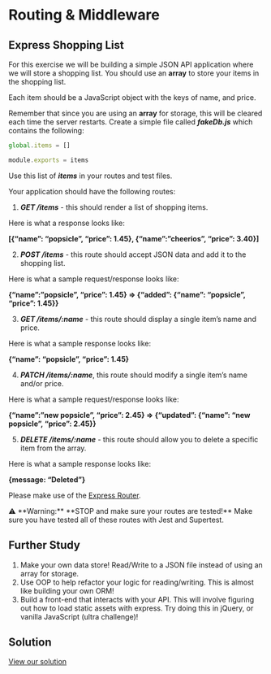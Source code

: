 # Routing & Middleware

## **Express Shopping List**

For this exercise we will be building a simple JSON API application where we will store a shopping list. You should use an **array** to store your items in the shopping list.

Each item should be a JavaScript object with the keys of name, and price.

Remember that since you are using an **array** for storage, this will be cleared each time the server restarts. Create a simple file called ***fakeDb.js*** which contains the following:

```jsx
global.items = []

module.exports = items
```

Use this list of ***items*** in your routes and test files.

Your application should have the following routes:

1. ***GET /items*** - this should render a list of shopping items.

Here is what a response looks like:

**[{“name”: “popsicle”, “price”: 1.45}, {“name”:”cheerios”, “price”: 3.40}]**

2. ***POST /items*** - this route should accept JSON data and add it to the shopping list.

Here is what a sample request/response looks like:

**{“name”:”popsicle”, “price”: 1.45} => {“added”: {“name”: “popsicle”, “price”: 1.45}}**

3. ***GET /items/:name*** - this route should display a single item’s name and price.

Here is what a sample response looks like:

**{“name”: “popsicle”, “price”: 1.45}**

4. ***PATCH /items/:name***, this route should modify a single item’s name and/or price.

Here is what a sample request/response looks like:

**{“name”:”new popsicle”, “price”: 2.45} => {“updated”: {“name”: “new popsicle”, “price”: 2.45}}**

5. ***DELETE /items/:name*** - this route should allow you to delete a specific item from the array.

Here is what a sample response looks like:

**{message: “Deleted”}**

Please make use of the [Express Router](https://expressjs.com/en/guide/routing.html#express.Router).

<aside>
⚠️ **Warning:** **STOP and make sure your routes are tested!** Make sure you have tested all of these routes with Jest and Supertest.

</aside>

## **Further Study**

1. Make your own data store! Read/Write to a JSON file instead of using an array for storage.
2. Use OOP to help refactor your logic for reading/writing. This is almost like building your own ORM!
3. Build a front-end that interacts with your API. This will involve figuring out how to load static assets with express. Try doing this in jQuery, or vanilla JavaScript (ultra challenge)!

## **Solution**

[View our solution](https://curric.springboard.com/software-engineering-career-track/default/exercises/express-shopping-list/solution/index.html)